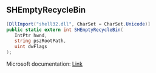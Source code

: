 ## SHEmptyRecycleBin

```csharp
[DllImport("shell32.dll", CharSet = CharSet.Unicode)]
public static extern int SHEmptyRecycleBin(
   IntPtr hwnd,
   string pszRootPath,
   uint dwFlags
);
```

Microsoft documentation: [Link](https://docs.microsoft.com/en-us/windows/win32/api/shellapi/nf-shellapi-shemptyrecyclebinw)

